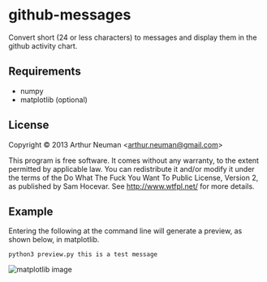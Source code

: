 github-messages
===============
Convert short (24 or less characters) to messages and display them in the
github activity chart.


Requirements
----
- numpy
- matplotlib (optional)


License
----
Copyright © 2013 Arthur Neuman <<arthur.neuman@gmail.com>>

This program is free software. It comes without any warranty, to
the extent permitted by applicable law. You can redistribute it
and/or modify it under the terms of the Do What The Fuck You Want
To Public License, Version 2, as published by Sam Hocevar. See
<http://www.wtfpl.net/> for more details.

Example
----
Entering the following at the command line will generate a preview, as shown
below, in matplotlib.

    python3 preview.py this is a test message

![matplotlib image](https://raw.github.com/zarthur/github-messages/master/images/test_message.png)

